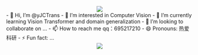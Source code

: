 <div align="center"> <img src="https://visitor-badge.glitch.me/badge?page_id=yJCTrans" /> </div>
- 👋 Hi, I’m @yJCTrans
- 👀 I’m interested in Computer Vision
- 🌱 I’m currently learning Vision Transformer and domain generalization
- 💞️ I’m looking to collaborate on ...
- 📫 How to reach me qq：695217210
- 😄 Pronouns: 热爱科研
- ⚡ Fun fact: ...
<!-- <div align="center"> <img height="137px" src="https://github-readme-stats.vercel.app/api?username=yJCTrans&hide_title=true&hide_border=true&show_icons=trueline_height=21&text_color=000&icon_color=000&bg_color=0,ea6161,ffc64d,fffc4d,52fa5a&theme=graywhite" /> </div>
<div align="center"> <img src="https://github-readme-stats.vercel.app/api/top-langs/?username=yJCTrans&hide_title=true&hide_border=true&layout=compact&langs_count=6&text_color=000&icon_color=fff&bg_color=0,52fa5a,4dfcff,c64dff&theme=graywhite" /> </div> -->
<div align="center"> <img src="https://activity-graph.herokuapp.com/graph?username=yJCTrans&theme=xcode" /> </div>
